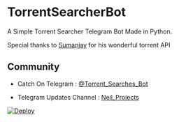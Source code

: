 # TorrentSearcherBot
A Simple Torrent Searcher Telegram Bot Made in Python.

Special thanks to [Sumanjay](https://github.com/cyberboysumanjay) for his wonderful torrent API




## Community

- Catch On Telegram : [@Torrent_Searches_Bot](https://telegram.dog/Torrent_Searches_Bot)

- Telegram Updates Channel : [Neil_Projects](https://telegram.dog/Neil_Projects)

[![Deploy](https://www.herokucdn.com/deploy/button.svg)](https://heroku.com/deploy)
